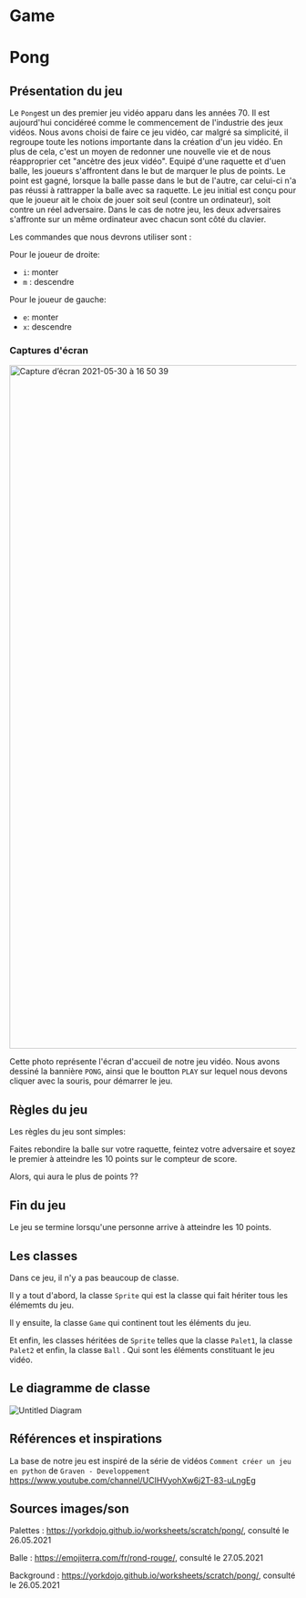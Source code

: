 # Game
# Pong
## Présentation du jeu
Le ``Pong``est un des premier jeu vidéo apparu dans les années 70. Il est aujourd'hui concidéreé comme le commencement de l'industrie des jeux vidéos. Nous avons choisi de faire ce jeu vidéo, car malgré sa simplicité, il regroupe toute les notions importante dans la création d'un jeu vidéo. En plus de cela, c'est un moyen de redonner une nouvelle vie et de nous réapproprier cet "ancètre des jeux vidéo".
Equipé d'une raquette et d'uen balle, les joueurs s'affrontent dans le but de marquer le plus de points. Le point est gagné, lorsque la balle passe dans le but de l'autre, car celui-ci n'a pas réussi à rattrapper la balle avec sa raquette. Le jeu initial est conçu pour que le joueur ait le choix de jouer soit seul (contre un ordinateur), soit contre un réel adversaire. Dans le cas de notre jeu, les deux adversaires s'affronte sur un même ordinateur avec chacun sont côté du clavier.

Les commandes que nous devrons utiliser sont :

Pour le joueur de droite:
* ``i``: monter 
* ``m`` : descendre

Pour le joueur de gauche:
* ``e``: monter 
* ``x``: descendre 

### Captures d'écran

<img width="1201" alt="Capture d’écran 2021-05-30 à 16 50 39" src="https://user-images.githubusercontent.com/77683990/120108863-49454200-c167-11eb-90da-8a1d29c0a6b4.png">

Cette photo représente l'écran d'accueil de notre jeu vidéo. Nous avons dessiné la bannière ``PONG``, ainsi que le boutton ``PLAY`` sur lequel nous devons cliquer avec la souris, pour démarrer le jeu.

## Règles du jeu
Les règles du jeu sont simples:

Faites rebondire la balle sur votre raquette, feintez votre adversaire et soyez le premier à atteindre les 10 points sur le compteur de score.

Alors, qui aura le plus de points ??

## Fin du jeu
Le jeu se termine lorsqu'une personne arrive à atteindre les 10 points.

## Les classes
Dans ce jeu, il n'y a pas beaucoup de classe.

Il y a tout d'abord, la classe ``Sprite`` qui est la classe qui fait hériter tous les élémemts du jeu.

Il y ensuite, la classe ``Game`` qui continent tout les éléments du jeu.

Et enfin, les classes héritées de ``Sprite`` telles que la classe ``Palet1``, la classe ``Palet2`` et enfin, la classe ``Ball`` . Qui sont les éléments constituant le jeu vidéo.

## Le diagramme de classe
![Untitled Diagram](https://user-images.githubusercontent.com/77683990/121870186-12446400-cd03-11eb-9eaa-6bf0da24c50c.png)

## Références et inspirations
La base de notre jeu est inspiré de la série de vidéos ``Comment créer un jeu en python`` de ``Graven - Developpement``  https://www.youtube.com/channel/UCIHVyohXw6j2T-83-uLngEg

## Sources images/son
Palettes : https://yorkdojo.github.io/worksheets/scratch/pong/, consulté le 26.05.2021

Balle : https://emojiterra.com/fr/rond-rouge/, consulté le 27.05.2021

Background : https://yorkdojo.github.io/worksheets/scratch/pong/, consulté le 26.05.2021
